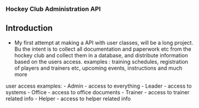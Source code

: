 ### Hockey Club Administration API

## Introduction
- My first attempt at making a API with user classes, will be a long project. Bu the intent is to collect all documentation and paperwork etc from the hockey club and collect them in a database, and distribute information based on the users access. examples : training schedules, registration of players and trainers etc, upcoming events, instructions and much more

user access examples: - Admin - access to everything 
                      - Leader - access to systems
                      - Office - access to office documents
                      - Trainer - access to trainer related info
                      - Helper - access to helper related info